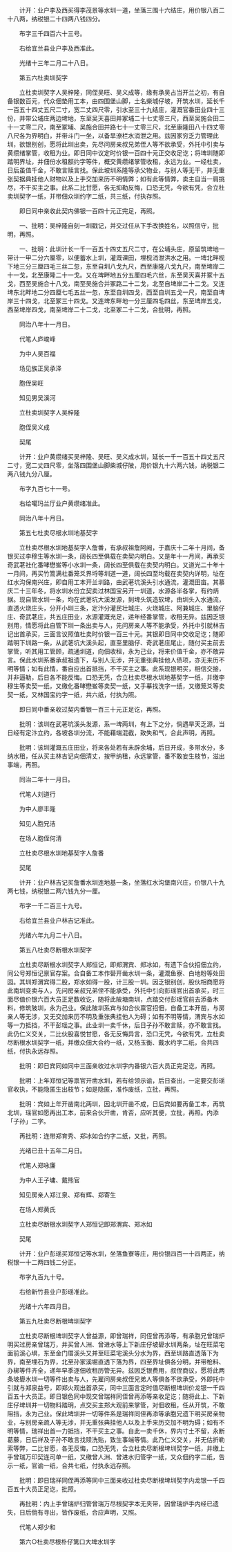 <!-- { "loadSidebar": true } -->
　　计开：业户李及西买得李茂景等水圳一道，坐落三围十六结庄，用价银八百二十八两，纳税银二十四两八钱四分。

　　布字三千四百六十三号。

　　右给宜兰县业户李及西准此。

　　光绪十三年二月二十八日。

　　第五六杜卖圳契字

　　立杜卖圳契字人吴梓隆，同侄吴旺、吴义成等，缘有承吴占当开兰之初，有自备银数百元，代众佃垫用工本，由四围堡山脚，土名柴城仔坡，开筑水圳，延长千一百五十四丈五尺二寸，宽二丈四尺零，引水至三十九结庄，灌溉官番田业四十三份，并带公埔庄两边埤地，东至吴天喜田并冢埔二十七丈零三尺，西至吴施合田二十一丈零二尺，南至冢埔、吴施合田并路七十一丈零三尺，北至康隆田八十四丈零八尺各为界明白，并带斗门一坐，以备旱潦栏水消泄之用。兹因家穷乏力管理此圳，欲银别创，愿将此圳出卖，先尽问房亲叔兄弟侄人等不欲承受，外托中引卖与黄缵绪掌管，收租为业。即日同中议定时价银一百四十元正交收足讫；将埤圳随即踏明界址，并佃份水租额约字等件，概交黄缵绪掌管收租，永远为业。一经杜卖，日后虽值千金，不敢言赎言找。保此坡圳系隆等承父物业，与别人等无干，并无重张契据典挂他人财物以及上手交加来历不明情弊；如有此等情弊，卖主自当一肩挑尽，不干买主之事。此系二比甘愿，各无抑勒反悔，口恐无凭，今欲有凭，合立杜卖圳契字一纸，并带佃众圳约字二纸，共三纸，付执存照。

　　即日同中亲收此契内佛银一百四十元正完足，再照。

　　一、批明：吴梓隆自刻一圳戳记，并交过任从下手改换姓名，以照信守，批明，再照。

　　一、批明：此圳计长一千一百五十四丈五尺二寸，在公埔头庄，原留筑埤地一带计一甲二分六厘零，以便蓄水上圳，灌溉课田，埋枧消泄洪水之用。一埤北畔枧下地三分三厘四毛三丝二忽，东至自圳八戈九尺，西至康隆八戈九尺，南至埤岸二十一戈，北至康隆二十一戈。又在埤畔地五分五厘四毛六丝，东至吴天喜并冢十五戈，西至吴施合十八戈，南至吴施合并冢路二十二戈，北至自埤岸二十二戈。又连埤东北畔地二分四厘七毛五丝一忽，东至自圳四戈，西至自圳五戈一尺，南至自埤岸三十四戈，北至冢三十四戈。又连埤东畔地一分三厘四毛四丝，东至埤岸五戈，西至埤岸四戈，南至埤岸二十二戈，北至冢二十二戈，合批明，再照。

　　同治八年十一月日。

　　代笔人庐峻峰

　　为中人吴百福

　　场见族正吴承泽

　　胞侄吴旺

　　知见男吴溪河

　　立杜卖圳契字人吴梓隆

　　胞侄吴义成

　　契尾

　　计开：业户黄缵绪买吴梓隆、吴旺、吴义成水圳，延长一千一百五十四丈五尺二寸，宽二丈四尺零，坐落四围堡山脚柴城仔陂，用价银九十六两六钱，纳税银二两八钱九分八厘。

　　布字九百七十一号。

　　右给噶玛兰厅业户黄缵绪准此。

　　同治八年十月日。

　　第五七杜卖尽根水圳地基契字

　　立杜卖尽根水圳地基契字人詹番，有承叔祖詹阿阙，于嘉庆十二年十月间，备银买过李穆生等水圳一条，阔长四至俱载在卖契内明白。又是年十一月间，再承买奇武荖社化番哮懋鲎等小水圳一条，阔长四至俱载在卖契内明白。又道光二十年十一月间，再买竹篙满社番笼爻界埒等圳道一道，阔长四至均载在卖契内详明，址在红水沟保南兴庄，即自用工本开兰圳路，由武荖坑溪头引水通流，灌溉田亩。其慕庆二十三年冬，将水圳水份立契卖过林国宝另开一圳道，水源各半各掌，有约炳据。现自管水圳一条，均在武荖坑大溪发源，到埤头筑造软埤，由圳头入水通流，直透火烧庄头，分开小圳三条，定汴分灌民壮城庄、火烧城庄、阿兼城庄、里脑仔庄、奇武荖庄，共五庄田业，水源灌溉充足，递年经番掌管，收租无异。兹因乏银别用，情愿将此自管下圳一条出卖与人，先问房亲人等不能承受，外托中引就林吉记出首承买，三面言议照值杜卖时价银一百三十元。其银即日同中交收足讫；随即踏明下圳路一条，从武荖坑大溪头起，直至里脑仔、奇武荖庄尾止，随付买主前去掌管，听其用工管顾，疏通圳道，向佃收租，永为己业，将来价值千金，亦不敢异言。保此水圳系番承叔祖遗下，与别人无涉，并无重张典挂他人债项，亦无来历不明等情；如有此情，番自应出首抵挡，不干买主之事。此系现银明买，相信交接，并非逼勒，后日各不能反悔。口恐无凭，合立杜卖尽根水圳地基契字一纸，并缴李穆生等卖契一纸，又缴化番哮懋鲎等卖契一纸，又手摹找洗字一纸，又缴笼爻等卖契一纸，又林国宝约字一纸，共六纸，付执为照。

　　即日同中番亲收过契内番银一百三十元正足讫，再照。

　　批明：该圳在武荖坑溪头发源，系一埤两圳，有上下之分，倘遇旱天乏源，当日经有定汴立约，各坡各圳分流，不能藉端混截，致失和气，合此声明，再照。

　　批明：该圳灌溉五庄田业，将来各处若有未辟余埔，后日开成，多带水分，多纳水租，任从买主林吉记向佃清丈，按甲纳租，永远掌管，番不敢妄生枝节，滋出事端，再照。

　　同治二年十一月日。

　　代笔人刘道行

　　为中人廖丰隆

　　知见人胞兄洁

　　在场人胞侄何清

　　立杜卖尽根水圳地基契字人詹番

　　契尾

　　计开：业户林吉记买詹番水圳连地基一条，坐落红水沟堡南兴庄，价银八十九两七钱，纳税银二两六钱九分一厘。

　　布字一千二百三十九号。

　　右给宜兰县业户林吉记准此。

　　光绪六年九月二十八日。

　　第五八杜卖尽断根水圳契字

　　立杜卖尽断根水圳契字人郑恒记，即郑渭宾、郑冰如，有遗下合伙招佃立约，同公号郑恒记禀官存案。合自备工本作礐开凿水圳一条，灌溉鱼寮、白地粉等处田园。其圳郑渭宾得二股，郑水如得一股，计三股一圳。因乏银别创，股伙相商愿将此南圳变卖与人，先问房亲叔兄弟侄不能承受，外托中引向彭瑶官出首承买，时三面尽值价银六百大员正足数收讫，随将此陂塘南圳，点踏交付彭瑶官前去添备木料，修筑陂圳，永为己业。保此陂圳系宾与如合伙禀官招佃，自备工本开凿，与房亲人等无涉，又无交加来历不明及重张典挂他人为碍；如有不明等情，渭宾与水如等一力抵挡，不干彭瑶之事。此业圳一卖千休，后日子孙不敢言赎，亦不敢言找。此仍仁义交关，二比伙股喜悦甘愿，各无反悔异言，恐口无凭，今欲有凭，立杜卖尽断根水圳契字一纸，并缴众佃大合约一纸，又杨玉衡、戴水约字二纸，合共四纸，付执永远存照。

　　批明：即日宾同如同中三面亲收过水圳字内番银六百大员正完足讫，再照。

　　批明：上年郑恒记等禀官开凿水圳，若有给领示谕，后日查出，一定要交彭瑶官收执，不能隐匿生出枝节；如是隐匿，准作废纸，立批，再照。

　　批明：宾如上年开凿南北两圳，因北圳开凿不成，日后宾如要再备工本，再筑北圳，瑶官如愿再出工本，前来合伙开凿，肯否，应听其便，立批，再照。内添「子孙」二字。

　　再批明：连带郑育秀、郑冰如合约字二纸，又批，再照。

　　光绪已丑十五年二月日。

　　代笔人郑咏廉

　　为中人王子墉、戴熊官

　　知见房亲人郑江泉、郑有辉、郑寄生

　　在场人郑黄氏

　　立杜卖尽断根水圳契字人郑恒记即郑渭宾、郑冰如

　　契尾

　　计开：业户彭瑶买郑恒记等水圳，坐落鱼寮等庄，用价银四百一十四两正，纳税银一十二两四钱二分正。

　　布字九百九十号。

　　右给新竹县业户彭瑶准此。

　　光绪十六年四月日。

　　第五九杜卖尽断根埤圳契字

　　立杜卖尽断根埤圳契字人曾益源，即曾瑞祥，同侄曾再添等，有承胞兄曾瑞炉明买过房亲曾瑞万，并买曾人洲、曾进水等上下新庄仔坡礐水圳两条，址在旺菜宅面前溪心埧，东至金门厝溪头又并至旺菜宅溪头分水为界，西至圳路直透落下为界，南至埋石为界，北至孙家溪堀直透下落为界，四至界址俱各分明，并带枪料、办梆等件齐全，递年早季逐佃收租历管无异。兹因乏银费用，叔侄商议，愿将此两条坡礐水圳一切等件出卖与人，先雇问房亲叔侄兄弟人等俱各不欲承受，外即托中引就与郑泉益号，即郑火观出首承买，同中三面言定时值尽断根埤圳价龙银一千四百五十大员正。即日银色同中现交曾瑞祥同侄曾再添等亲收足讫；随将此上、下新庄仔埤圳并一切物料踏明，点交买主郑大观前来掌管，对佃收租，任从开筑，不敢阻挡，永为己业。保此埤圳并一切等件系是瑞祥同侄再添等承胞兄遗下明买房亲物业，与别房亲疏人等无涉，并无重张典挂他人以及上手来历交加不明为碍；如有不明等情，瑞祥出首一力抵挡，不干买主之事。自此一卖千休，界内寸土不留，永断葛藤，日后祥及子孙不敢言找赎洗贴，致生事端等情。此乃仁义交关，并无估折勒索等弊，二比甘愿，各无反悔，口恐无凭，合立杜卖尽断根埤圳契字一纸，并缴上手曾瑞万印契连司单一纸，又缴曾人洲、曾进水归管字一纸，又众佃约字二纸，告示一纸，官谕一纸，合共七纸，付执永远存照。

　　批明：即日瑞祥同侄再添等同中三面亲收过杜卖尽断根埤圳契字内龙银一千四百五十大员正足讫，批照。

　　再批明：内上手曾瑞炉归管曾瑞万尽根契字本无夹带，因曾瑞炉手内经已遗失，日后倘有寻出，皆作废纸，合应声明，又照。

　　代笔人郑少和

　　第六○杜卖尽根朴仔篱口大埤水圳字

